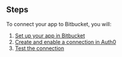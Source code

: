 ## Steps
To connect your app to Bitbucket, you will:
1. [Set up your app in Bitbucket](#set-up-your-app-in-bitbucket)
2. [Create and enable a connection in Auth0](#create-and-enable-a-connection-in-auth0)
3. [Test the connection](#test-the-connection)
